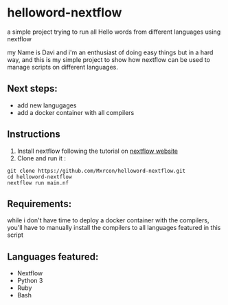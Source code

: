 # helloword-nextflow
a simple project trying to run all Hello words from different languages using nextflow

my Name is Davi and i'm an enthusiast of doing easy things but in a hard way, and this is my simple project to show how nextflow can be used to manage scripts on different languages.

## Next steps:
* add new langugages
* add a docker container with all compilers


## Instructions

1. Install nextflow following the tutorial on [nextflow website](nextflow.io)
2. Clone and run it : 

```
git clone https://github.com/Mxrcon/helloword-nextflow.git
cd helloword-nextflow
nextflow run main.nf 

```
## Requirements:

while i don't have time to deploy a docker container with the compilers, you'll have to manually install the compilers to all languages featured in this script


## Languages featured:

* Nextflow
* Python 3
* Ruby
* Bash

